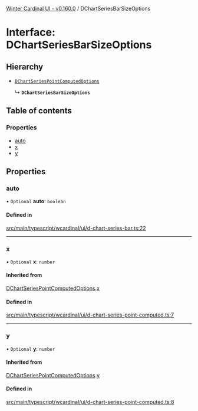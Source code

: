 [Winter Cardinal UI - v0.160.0](../index.md) / DChartSeriesBarSizeOptions

# Interface: DChartSeriesBarSizeOptions

## Hierarchy

- [`DChartSeriesPointComputedOptions`](DChartSeriesPointComputedOptions.md)

  ↳ **`DChartSeriesBarSizeOptions`**

## Table of contents

### Properties

- [auto](DChartSeriesBarSizeOptions.md#auto)
- [x](DChartSeriesBarSizeOptions.md#x)
- [y](DChartSeriesBarSizeOptions.md#y)

## Properties

### auto

• `Optional` **auto**: `boolean`

#### Defined in

[src/main/typescript/wcardinal/ui/d-chart-series-bar.ts:22](https://github.com/winter-cardinal/winter-cardinal-ui/blob/v0.160.0/src/main/typescript/wcardinal/ui/d-chart-series-bar.ts#L22)

___

### x

• `Optional` **x**: `number`

#### Inherited from

[DChartSeriesPointComputedOptions](DChartSeriesPointComputedOptions.md).[x](DChartSeriesPointComputedOptions.md#x)

#### Defined in

[src/main/typescript/wcardinal/ui/d-chart-series-point-computed.ts:7](https://github.com/winter-cardinal/winter-cardinal-ui/blob/v0.160.0/src/main/typescript/wcardinal/ui/d-chart-series-point-computed.ts#L7)

___

### y

• `Optional` **y**: `number`

#### Inherited from

[DChartSeriesPointComputedOptions](DChartSeriesPointComputedOptions.md).[y](DChartSeriesPointComputedOptions.md#y)

#### Defined in

[src/main/typescript/wcardinal/ui/d-chart-series-point-computed.ts:8](https://github.com/winter-cardinal/winter-cardinal-ui/blob/v0.160.0/src/main/typescript/wcardinal/ui/d-chart-series-point-computed.ts#L8)
